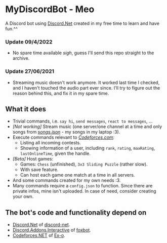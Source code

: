 # MyDiscordBot - Meo

A Discord bot using [Discord.Net](https://github.com/RogueException/Discord.Net) created in my free time to learn and have fun.^^

### Update 09/4/2022
- No spare time available *sigh*, guess I'll send this repo straight to the archive.

### Update 27/06/2021

- Streaming music doesn't work anymore. It worked last time I checked, and I haven't touched the audio part ever since. I'll try to figure out the reason behind this, and fix it in my spare time.

## What it does

- Trivial commands, i.e. `say hi`, `send messages`, `react to messages`, ...
- *[Not working]* Stream music (one server/one channel at a time and only songs from *[songs.json](https://github.com/SxweetLollipop/MyFirstDiscordBot/blob/master/2nd/songs.json)* - my songs in my laptop :3).
- Execute commands relevant to *[Codeforces.com](http://codeforces.com):*
    - Listing all incoming contests.
    - Showing information of a user, including `rank`, `rating`, `maxRating`, `lastOnlineTime`, given the handle.
- *[Beta]* Host games:
    - Games: `Chess` (unfinished), `3x3 Sliding Puzzle` (rather slow).
    - With save feature.
    - Can host each game one match at a time in all servers.
- And some commands created for my own needs :3.
- Many commands require a `config.json` to function. Since there are private infos, mine isn't uploaded. In case of need, consider creating your own.

## The bot's code and functionality depend on

- [Discord.Net](https://github.com/RogueException/Discord.Net) of [discord-net](https://github.com/discord-net).
- [Discord.Addons.Interactive](https://github.com/foxbot/Discord.Addons.Interactive) of [foxbot](https://github.com/foxbot).
- [Codeforces.NET](https://github.com/Ex-o/Codeforces.NET) of [Ex-o](https://github.com/Ex-o).
